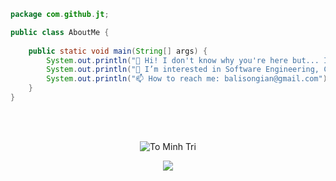 ```java
package com.github.jt;

public class AboutMe {
    
    public static void main(String[] args) {
        System.out.println("👋 Hi! I don't know why you're here but... I'm jt, a dude which appear to be a developer");
        System.out.println("👀 I’m interested in Software Engineering, Cryptocurrency, and a bit of physics/history/geopolitics");
        System.out.println("📫 How to reach me: balisongian@gmail.com");
    }
}
```

  
 <br>
 <br>
  
 <p align="center">
  <img  src="https://github-readme-streak-stats.herokuapp.com/?user=jackytank&theme=white" alt="To Minh Tri" />
 </p>
 <p align="center">
  <img  src="https://github-readme-stats.vercel.app/api/top-langs/?username=jackytank&layout=compact&theme=white" /> 
 </p>
